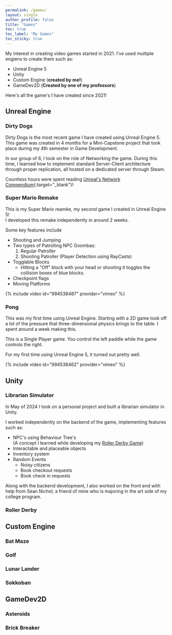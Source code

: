 ```yaml
---
permalink: /games/
layout: single
author_profile: false
title: "Games"
toc: true
toc_label: "My Games"
toc_sticky: true
---
```


My interest in creating video games started in 2021. I've used multiple engiens to create them such as:

* Unreal Engine 5
* Unity
* Custom Engine (**created by me!**)
* GameDev2D (**Created by one of my professors**)

Here's all the game's I have created since 2021!

## Unreal Engine

### Dirty Dogs

Dirty Dogs is the most recent game I have created using Unreal Engine 5.  
This game was created in 4 months for a Mini-Capstone project that took place during my 4th semester in Game Development.  

In our group of 6, I took on the role of Networking the game.  During this time, I learned how to implement standard Server-Client architecture through proper replication, all hosted on a dedicated server through Steam.  

Countless hours were spent reading [Unreal's Network Compendium][Unreal Network Compendium]{:target="_blank"}!

### Super Mario Remake

This is my Super Mario reamke, my second game I created in Unreal Engine 5!  
I developed this remake independently in around 2 weeks.

Some key features include

* Shooting and Jumping
* Two types of Patrolling NPC Goombas:
  1. Regular Patroller
  2. Shooting Patroller (Player Detection using RayCasts)
* Togglable Blocks
  * Hitting a "Off" block with your head or shooting it toggles the collision boxes of blue blocks.
* Checkpoint flags
* Moving Platforms

{% include video id="994538487" provider="vimeo" %}

### Pong

This was my first time using Unreal Engine. Starting with a 2D game took off a lot of the pressure that three-dimensional physics brings to the table. I spent around a week making this.  

This is a Single Player game. You control the left paddle while the game controls the right.  

For my first time using Unreal Engine 5, it turned out pretty well.

{% include video id="994538462" provider="vimeo" %}

## Unity

### Librarian Simulator

In May of 2024 I took on a personal project and built a librarian simulator in Unity.

I worked independently on the backend of the game, implementing features such as:

* NPC's using Behaviour Tree's  
(A concept I learned while developing my [Roller Derby Game](#roller-derby))
* Interactable and placeable objects
* Inventory system
* Random Events
  * Noisy citizens
  * Book checkout requests
  * Book check in requests

Along with the backend development, I also worked on the front end with help from Sean Nichol; a friend of mine who is majoring in the art side of my college program.

### Roller Derby

## Custom Engine

### Bat Maze

### Golf

### Lunar Lander

### Sokkoban

## GameDev2D

### Asteroids

### Brick Breaker

[Unreal Network Compendium]: https://cedric-neukirchen.net/docs/category/multiplayer-network-compendium/
